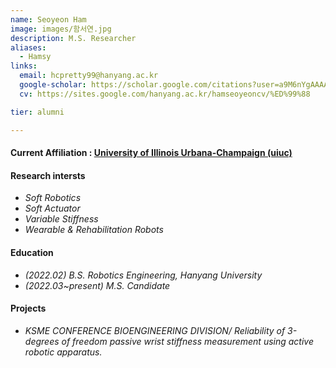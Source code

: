 ```yaml
---
name: Seoyeon Ham
image: images/함서연.jpg
description: M.S. Researcher
aliases:
  - Hamsy
links:
  email: hcpretty99@hanyang.ac.kr
  google-scholar: https://scholar.google.com/citations?user=a9M6nYgAAAAJ&hl=ko
  cv: https://sites.google.com/hanyang.ac.kr/hamseoyeoncv/%ED%99%88

tier: alumni

---
```

#### **<i class="fas fa-paper-plane"></i> Current Affiliation : [University of Illinois Urbana-Champaign (uiuc)](https://illinois.edu/)**




#### **Research intersts**
- *Soft Robotics*
- *Soft Actuator*
- *Variable Stiffness* 
- *Wearable & Rehabilitation Robots*

#### **Education**
- *(2022.02) B.S. Robotics Engineering, Hanyang University* 
- *(2022.03~present) M.S. Candidate*

#### **Projects**
- *KSME CONFERENCE BIOENGINEERING DIVISION/ Reliability of 3-degrees of freedom passive wrist stiffness measurement using active robotic apparatus.*

